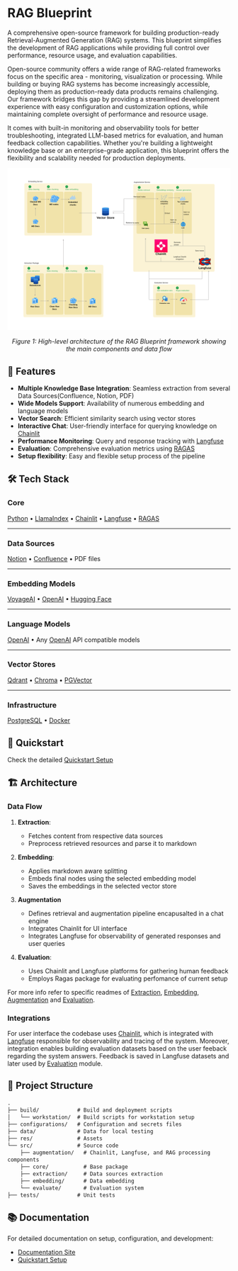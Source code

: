 # RAG Blueprint

A comprehensive open-source framework for building production-ready Retrieval-Augmented Generation (RAG) systems. This blueprint simplifies the development of RAG applications while providing full control over performance, resource usage, and evaluation capabilities.

Open-source community offers a wide range of RAG-related frameworks focus on the specific area - monitoring, visualization or processing. While building or buying RAG systems has become increasingly accessible, deploying them as production-ready data products remains challenging. Our framework bridges this gap by providing a streamlined development experience with easy configuration and customization options, while maintaining complete oversight of performance and resource usage.

It comes with built-in monitoring and observability tools for better troubleshooting, integrated LLM-based metrics for evaluation, and human feedback collection capabilities. Whether you're building a lightweight knowledge base or an enterprise-grade application, this blueprint offers the flexibility and scalability needed for production deployments.

<div align="center">
  <img src="res/readme/Architecture.png" width="1200">
  <p><em>Figure 1: High-level architecture of the RAG Blueprint framework showing the main components and data flow</em></p>
</div>

## 🚀 Features

- **Multiple Knowledge Base Integration**: Seamless extraction from several Data Sources(Confluence, Notion, PDF)
- **Wide Models Support**: Availability of numerous embedding and language models
- **Vector Search**: Efficient similarity search using vector stores
- **Interactive Chat**: User-friendly interface for querying knowledge on [Chainlit](https://chainlit.io/)
- **Performance Monitoring**: Query and response tracking with [Langfuse](https://langfuse.com/)
- **Evaluation**: Comprehensive evaluation metrics using [RAGAS](https://docs.ragas.io/en/stable/)
- **Setup flexibility**: Easy and flexible setup process of the pipeline

## 🛠️ Tech Stack

### Core
[Python](https://www.python.org/) • [LlamaIndex](https://www.llamaindex.ai/) • [Chainlit](https://chainlit.io/) • [Langfuse](https://langfuse.com/) • [RAGAS](https://docs.ragas.io/)

---

### Data Sources
[Notion](https://developers.notion.com/) • [Confluence](https://developer.atlassian.com/cloud/confluence/rest/v2/intro/#about) • PDF files

---

### Embedding Models
[VoyageAI](https://www.voyageai.com/) • [OpenAI](https://openai.com/) • [Hugging Face](https://huggingface.co/)

---

### Language Models
[OpenAI](https://openai.com/) • Any [OpenAI](https://openai.com/) API compatible models

---

### Vector Stores
[Qdrant](https://qdrant.tech/) • [Chroma](https://www.trychroma.com/) • [PGVector](https://github.com/pgvector)


---

### Infrastructure
[PostgreSQL](https://www.postgresql.org/) • [Docker](https://www.docker.com/)


## 🚀 Quickstart

Check the detailed [Quickstart Setup](https://feld-m.github.io/rag_blueprint/quickstart/quickstart_setup/)

## 🏗️ Architecture

### Data Flow

1. **Extraction**:
   - Fetches content from respective data sources
   - Preprocess retrieved resources and parse it to markdown

2. **Embedding**:
   - Applies markdown aware splitting
   - Embeds final nodes using the selected embedding model
   - Saves the embeddings in the selected vector store

3. **Augmentation**
   - Defines retrieval and augmentation pipeline encapusalted in a chat engine
   - Integrates Chainlit for UI interface
   - Integrates Langfuse for observability of generated responses and user queries

3. **Evaluation**:
   - Uses Chainlit and Langfuse platforms for gathering human feedback
   - Employs Ragas package for evaluating perfomance of current setup

For more info refer to specific readmes of [Extraction](/src/extraction/README.md), [Embedding](/src/embedding/README.md), [Augmentation](/src/augmentation/README.md) and [Evaluation](/src/evaluation//README.md).

### Integrations

For user interface the codebase uses [Chainlit](https://chainlit.io/), which is integrated with [Langfuse](https://langfuse.com/) responsible for observability and tracing of the system. Moreover, integration enables building evaluation datasets based on the user feeback regarding the system answers. Feedback is saved in Langfuse datasets and later used by [Evaluation](/src/evaluation//README.md) module.

## 📁 Project Structure

```
.
├── build/            # Build and deployment scripts
│   └── workstation/  # Build scripts for workstation setup
├── configurations/   # Configuration and secrets files
├── data/             # Data for local testing
├── res/              # Assets
└── src/              # Source code
    ├── augmentation/   # Chainlit, Langfuse, and RAG processing components
    ├── core/           # Base package
    ├── extraction/     # Data sources extraction
    ├── embedding/      # Data embedding
    └── evaluate/       # Evaluation system
├── tests/            # Unit tests
```

## 📚 Documentation

For detailed documentation on setup, configuration, and development:
- [Documentation Site](https://feld-m.github.io/rag_blueprint/)
- [Quickstart Setup](https://feld-m.github.io/rag_blueprint/quickstart/quickstart_setup/)
